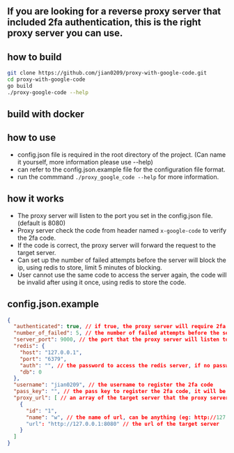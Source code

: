 ## If you are looking for a reverse proxy server that included 2fa authentication, this is the right proxy server you can use.

## how to build
```sh
git clone https://github.com/jian0209/proxy-with-google-code.git
cd proxy-with-google-code
go build
./proxy-google-code --help
```

## build with docker

## how to use
- config.json file is required in the root directory of the project. (Can name it yourself, more information please use --help)
- can refer to the config.json.example file for the configuration file format.
- run the commmand `./proxy_google_code --help` for more information.

## how it works
- The proxy server will listen to the port you set in the config.json file. (default is 8080)
- Proxy server check the code from header named `x-google-code` to verify the 2fa code.
- If the code is correct, the proxy server will forward the request to the target server.
- Can set up the number of failed attempts before the server will block the ip, using redis to store, limit 5 minutes of blocking.
- User cannot use the same code to access the server again, the code will be invalid after using it once, using redis to store the code.

## config.json.example
```json
{
  "authenticated": true, // if true, the proxy server will require 2fa code to access the server
  "number_of_failed": 5, // the number of failed attempts before the server will block the ip, 0 means no limit
  "server_port": 9000, // the port that the proxy server will listen to (default is 8080)
  "redis": {
    "host": "127.0.0.1",
    "port": "6379",
    "auth": "", // the password to access the redis server, if no password, leave it empty
    "db": 0
  },
  "username": "jian0209", // the username to register the 2fa code
  "pass_key": "", // the pass key to register the 2fa code, it will be generated when you use -g
  "proxy_url": [ // an array of the target server that the proxy server will forward the request to
    {
      "id": "1",
      "name": "w", // the name of url, can be anything (eg: http://127.0.0.1:9000/w)
      "url": "http://127.0.0.1:8080" // the url of the target server
    }
  ]
}
```
